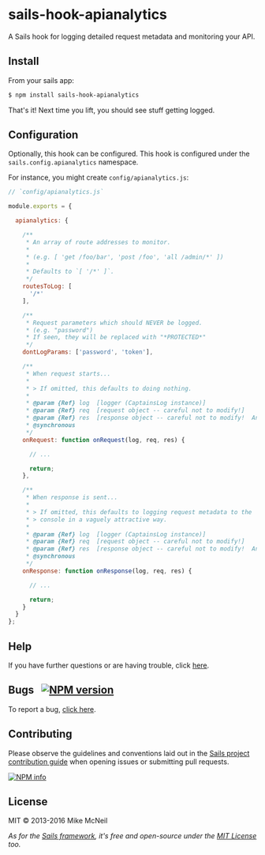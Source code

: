 # sails-hook-apianalytics

A Sails hook for logging detailed request metadata and monitoring your API.


## Install

From your sails app:

```bash
$ npm install sails-hook-apianalytics
```

That's it!  Next time you lift, you should see stuff getting logged.


## Configuration

Optionally, this hook can be configured.
This hook is configured under the `sails.config.apianalytics` namespace.

For instance, you might create `config/apianalytics.js`:

```javascript
// `config/apianalytics.js`

module.exports = {

  apianalytics: {

    /**
     * An array of route addresses to monitor.
     *
     * (e.g. [ 'get /foo/bar', 'post /foo', 'all /admin/*' ])
     *
     * Defaults to `[ '/*' ]`.
     */
    routesToLog: [
      '/*'
    ],

    /**
     * Request parameters which should NEVER be logged.
     * (e.g. "password")
     * If seen, they will be replaced with "*PROTECTED*"
     */
    dontLogParams: ['password', 'token'],

    /**
     * When request starts...
     *
     * > If omitted, this defaults to doing nothing.
     *
     * @param {Ref} log  [logger (CaptainsLog instance)]
     * @param {Ref} req  [request object -- careful not to modify!]
     * @param {Ref} res  [response object -- careful not to modify!  And don't try to respond!]
     * @synchronous
     */
    onRequest: function onRequest(log, req, res) {

      // ...

      return;
    },

    /**
     * When response is sent...
     *
     * > If omitted, this defaults to logging request metadata to the
     * > console in a vaguely attractive way.
     *
     * @param {Ref} log  [logger (CaptainsLog instance)]
     * @param {Ref} req  [request object -- careful not to modify!]
     * @param {Ref} res  [response object -- careful not to modify!  And don't try to respond!]
     * @synchronous
     */
    onResponse: function onResponse(log, req, res) {

      // ...

      return;
    }
  }
};
```


## Help

If you have further questions or are having trouble, click [here](http://sailsjs.com/support).


## Bugs &nbsp; [![NPM version](https://badge.fury.io/js/sails-hook-apianalytics.svg)](http://npmjs.com/package/sails-hook-apianalytics)

To report a bug, [click here](http://sailsjs.com/bugs).


## Contributing

Please observe the guidelines and conventions laid out in the [Sails project contribution guide](http://sailsjs.com/contribute) when opening issues or submitting pull requests.

[![NPM info](https://nodei.co/npm/sails-hook-apianalytics.png?downloads=true)](http://npmjs.com/package/sails-hook-apianalytics)

## License

MIT &copy; 2013-2016 Mike McNeil

_As for the [Sails framework](http://sailsjs.com), it's free and open-source under the [MIT License](http://sailsjs.com/license) too._
